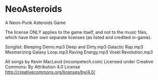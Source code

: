 # NeoAsteroids
A Neon-Punk Asteroids Game

The license ONLY applies to the game itself, and not to the music files, which have their own separate licenses (as listed and credited in-game). 

Songlist:
  Bleeping Demo.mp3
  Deep and Dirty.mp3
  Galactic Rap.mp3
  Mesmerizing Galaxy Loop.mp3
  Raving Energy.mp3
  Voxel Revolution.mp3

All songs by Kevin MacLeod (incompetech.com)
Licensed under Creative Commons: By Attribution 4.0 License
http://creativecommons.org/licenses/by/4.0/
